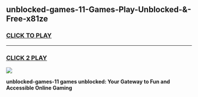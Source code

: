 
## unblocked-games-11-Games-Play-Unblocked-&-Free-x81ze
<h3>
<a href="https://premium76.site?title=unblocked-games-11&ref=24A">CLICK TO PLAY</a></h3>
<hr>

<h3>
<a href="https://premium76.site?title=unblocked-games-11&ref=24A">CLICK 2 PLAY</a>
  
</h3>

<a href="https://premium76.site?title=unblocked-games-11&ref=24A"><img src="https://clearcache.store/games.png"></a>


**unblocked-games-11 games unblocked: Your Gateway to Fun and Accessible Online Gaming**
